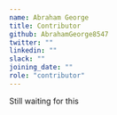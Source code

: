 ```yaml
---
name: Abraham George
title: Contributor
github: AbrahamGeorge8547
twitter: ""
linkedin: ""
slack: ""
joining_date: ""
role: "contributor"
---
```


Still waiting for this
